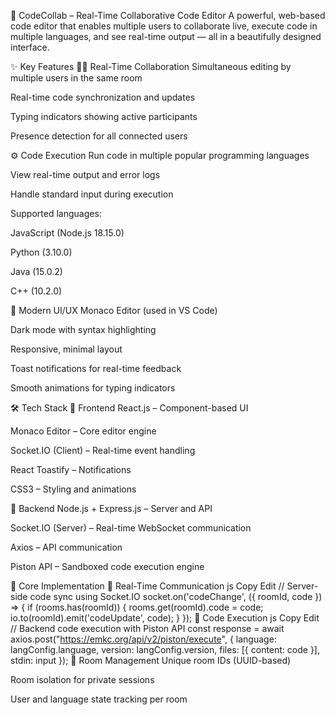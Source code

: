🚀 CodeCollab – Real-Time Collaborative Code Editor
A powerful, web-based code editor that enables multiple users to collaborate live, execute code in multiple languages, and see real-time output — all in a beautifully designed interface.

✨ Key Features
👨‍💻 Real-Time Collaboration
Simultaneous editing by multiple users in the same room

Real-time code synchronization and updates

Typing indicators showing active participants

Presence detection for all connected users

⚙️ Code Execution
Run code in multiple popular programming languages

View real-time output and error logs

Handle standard input during execution

Supported languages:

JavaScript (Node.js 18.15.0)

Python (3.10.0)

Java (15.0.2)

C++ (10.2.0)

🎨 Modern UI/UX
Monaco Editor (used in VS Code)

Dark mode with syntax highlighting

Responsive, minimal layout

Toast notifications for real-time feedback

Smooth animations for typing indicators

🛠️ Tech Stack
🔹 Frontend
React.js – Component-based UI

Monaco Editor – Core editor engine

Socket.IO (Client) – Real-time event handling

React Toastify – Notifications

CSS3 – Styling and animations

🔸 Backend
Node.js + Express.js – Server and API

Socket.IO (Server) – Real-time WebSocket communication

Axios – API communication

Piston API – Sandboxed code execution engine

🔧 Core Implementation
📡 Real-Time Communication
js
Copy
Edit
// Server-side code sync using Socket.IO
socket.on('codeChange', ({ roomId, code }) => {
  if (rooms.has(roomId)) {
    rooms.get(roomId).code = code;
    io.to(roomId).emit('codeUpdate', code);
  }
});
🧠 Code Execution
js
Copy
Edit
// Backend code execution with Piston API
const response = await axios.post("https://emkc.org/api/v2/piston/execute", {
  language: langConfig.language,
  version: langConfig.version,
  files: [{ content: code }],
  stdin: input
});
🔐 Room Management
Unique room IDs (UUID-based)

Room isolation for private sessions

User and language state tracking per room

